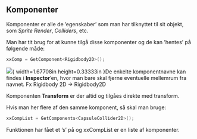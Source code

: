 ## Komponenter

Komponenter er alle de ’egenskaber’ som man har tilknyttet til sit
objekt, som *Sprite Render*, *Colliders*, etc.

Man har tit brug for at kunne tilgå disse komponenter og de kan ’hentes’
på følgende måde:

```csharp
xxComp = GetComponent<Rigidbody2D>();
```

![](media/image53.png){ width=1.67708in height=0.33333in }De enkelte komponentnavne kan
findes i **Inspector**’en, hvor man bare skal fjerne eventuelle
mellemrum fra navnet. Fx Rigidbody 2D -\> Rigidbody2D

Komponenten **Transform** er der altid og tilgåes direkte med transform.

Hvis man her flere af den samme komponent, så skal man bruge:

```csharp
xxCompList = GetComponents<CapsuleCollider2D>();
```

Funktionen har fået et ’s’ på og xxCompList er en liste af komponenter.
